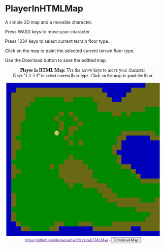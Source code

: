 # PlayerInHTMLMap

A simple 2D map and a movable character.

Press WASD keys to move your character.

Press 1234 keys to select current terrain floor type.

Click on the map to paint the selected current terrain floor type.

Use the Download button to save the editted map.

![image](/readme/image1.png)
